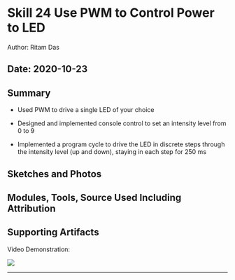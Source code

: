 #  Skill 24 Use PWM to Control Power to LED

Author: Ritam Das

Date: 2020-10-23
-----

## Summary
- Used PWM to drive a single LED of your choice

- Designed and implemented console control to set an intensity level from 0 to 9

- Implemented a program cycle to drive the LED in discrete steps through the intensity level (up and down), staying in each step for 250 ms

## Sketches and Photos


## Modules, Tools, Source Used Including Attribution


## Supporting Artifacts

Video Demonstration:

[![](http://img.youtube.com/vi/puhdKK2tdqw/0.jpg)](http://www.youtube.com/watch?v=puhdKK2tdqw "")

-----
